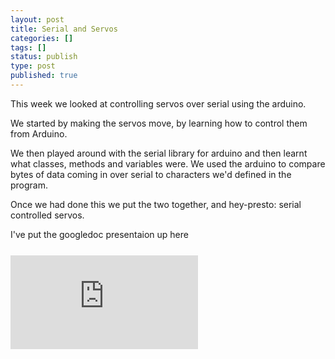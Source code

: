 ```yaml
---
layout: post
title: Serial and Servos
categories: []
tags: []
status: publish
type: post
published: true
---
```

This week we looked at controlling servos over serial using the arduino.

We started by making the servos move, by learning how to control them from
Arduino.

We then played around with the serial library for arduino and then learnt what
classes, methods and variables were. We used the arduino to compare bytes of
data coming in over serial to characters we'd defined in the program.

Once we had done this we put the two together, and hey-presto: serial
controlled servos.

I've put the googledoc presentaion up here

<div style="padding-bottom: 66.6%;margin: 25px 0px" class="videoWrapper">
<iframe src="https://docs.google.com/presentation/embed?id=1EscFFB-QmoyVixqz2wlhG-n9eNeuL2YzKcTdK1LogGw&amp;start=false&amp;loop=true&amp;delayms=3000" frameborder="0"></iframe>
<div>
